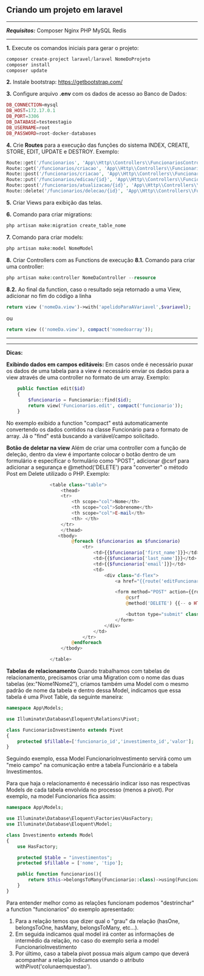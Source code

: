## **Criando um projeto em laravel**

* * *
***Requisitos:***
Composer
Nginx
PHP
MySQL
Redis
* * *

**1.** Execute os comandos iniciais para gerar o projeto:
~~~php
composer create-project laravel/laravel NomeDoProjeto
composer install
composer update
~~~

**2.** Instale bootstrap: https://getbootstrap.com/

**3.** Configure arquivo **.env** com os dados de acesso ao Banco de Dados: 

~~~php
DB_CONNECTION=mysql
DB_HOST=172.17.0.1
DB_PORT=3306
DB_DATABASE=testeestagio
DB_USERNAME=root
DB_PASSWORD=root-docker-databases
~~~

**4.** Crie **Routes** para a execução das funções do sistema INDEX, CREATE, STORE, EDIT, UPDATE e DESTROY. Exemplo:

~~~php
Route::get('/funcionarios', 'App\\Http\\Controllers\\FuncionariosController@index')->name('indexFuncionarios');
Route::get('/funcionarios/criacao', 'App\\Http\\Controllers\\FuncionariosController@create')->name('createFuncionario');
Route::post('/funcionarios/criacao', 'App\\Http\\Controllers\\FuncionariosController@store')->name('storeFuncionario');
Route::put('/funcionarios/edicao/{id}', 'App\\Http\\Controllers\\FuncionariosController@edit')->name('editFuncionario');
Route::post('/funcionarios/atualizacao/{id}', 'App\\Http\\Controllers\\FuncionariosController@update')->name('updateFuncionario');
Route::delete('/funcionarios/delecao/{id}', 'App\\Http\\Controllers\\FuncionariosController@delete')->name('deleteFuncionario');
~~~

**5.** Criar Views para exibição das telas.

**6.** Comando para criar migrations:
~~~php
php artisan make:migration create_table_nome
~~~

**7.** Comando para criar models:
~~~php
php artisan make:model NomeModel
~~~

**8.** Criar Controllers com as Functions de execução
**8.1.** Comando para criar uma controller:
~~~php
php artisan make:controller NomeDaController --resource
~~~

**8.2.** Ao final da function, caso o resultado seja retornado a uma View, adicionar no fim do código a linha

~~~php
return view ('nomeDa.view')->with('apelidoParaAVariavel',$variavel);
~~~

ou

~~~php
return view (('nomeDa.view'), compact('nomedoarray'));
~~~


***
***
**Dicas:**

**Exibindo dados em campos editáveis:**
Em casos onde é necessário puxar os dados de uma tabela para a view é necessário enviar os dados para a view através de uma controller no formato de um array.
Exemplo:
~~~php
    public function edit($id)
    {
        $funcionario = Funcionario::find($id);
        return view('Funcionarios.edit', compact('funcionario'));
    }
~~~

No exemplo exibido a function "compact" está automaticamente convertendo os dados contidos na classe Funcionário para o formato de array.
Já o "find" está buscando a variável/campo solicitado.


**Botão de deletar na view**
Além de criar uma controller com a função de deleção, dentro da view é importante colocar o botão dentro de um formulário e especificar o formulário como "POST", adicionar @csrf para adicionar a segurança e @method('DELETE') para "converter" o método Post em Delete utilizado o PHP. Exemplo:

~~~PHP
                <table class="table">
                    <thead>
                    <tr>
                        <th scope="col">Nome</th>
                        <th scope="col">Sobrenome</th>
                        <th scope="col">E-mail</th>
                        <th> </th>
                    </tr>
                    </thead>
                   <tbody>
                        @foreach ($funcionarios as $funcionario)
                            <tr>
                                <td>{{$funcionario['first_name']}}</td>
                                <td>{{$funcionario['last_name']}}</td>
                                <td>{{$funcionario['email']}}</td>
                                <td>
                                    <div class="d-flex">
                                        <a href="{{route('editFuncionario', $funcionario->id)}}" class="btn btn-info btn-sm" role="button">Editar</a>

                                        <form method="POST" action={{route('deleteFuncionario', $funcionario['id'])}}>
                                            @csrf
                                            @method('DELETE') {{-- o HTML não suporta o método "DELETE", por isso é importante chamar o método "POST" e chamar logo em seguinda o método de deleção utilizando PHP--}}

                                            <button type="submit" class="btn btn-danger">Deletar</button>
                                        </form>
                                    </div>
                                </td>
                            </tr>
                        @endforeach
                    </tbody>

                </table>
~~~


**Tabelas de relacionamento**
Quando trabalhamos com tabelas de relacionamento, precisamos criar uma Migration com o nome das duas tabelas (ex:"Nome1Nome2"), criamos também uma Model com o mesmo padrão de nome da tabela e dentro dessa Model, indicamos que essa tabela é uma Pivot Table, da seguinte maneira:

~~~php
namespace App\Models;

use Illuminate\Database\Eloquent\Relations\Pivot;

class FuncionarioInvestimento extends Pivot
{
    protected $fillable=['funcionario_id','investimento_id','valor'];
}
~~~

Seguindo  exemplo, essa Model FuncionarioInvestimento servirá como um "meio campo" na comunicação entre a tabela Funcionário e a tabela Investimentos.

Para que haja o relacionamento é necessário indicar isso nas respectivas Models de cada tabela envolvida no processo (menos a pivot). Por exemplo, na model Funcionarios fica assim:

~~~php
namespace App\Models;

use Illuminate\Database\Eloquent\Factories\HasFactory;
use Illuminate\Database\Eloquent\Model;

class Investimento extends Model
{
    use HasFactory;

    protected $table = "investimentos";
    protected $fillable = ['nome', 'tipo'];

    public function funcionarios(){
        return $this->belongsToMany(Funcionario::class)->using(FuncionarioInvestimento::class)->withPivot('valor'); //o atributo "withPivot" serve para referenciarmos atributos a mais que serão trabalhados na tabela
    }
}
~~~

Para entender melhor como as relações funcionam podemos "destrinchar" a function "funcionarios" do exemplo apresentado:

1. Para a relação temos que dizer qual o "grau" da relação (hasOne, belongsToOne, hasMany, belongsToMany, etc...).
2. Em seguida indicamos qual model irá conter as informações de intermédio da relação, no caso do exemplo seria a model FuncionarioInvestimento 
3. Por último, caso a tabela pivot possua mais algum campo que deverá acompanhar a relação indicamos usando o atributo withPivot('colunaemquestao').

